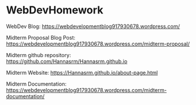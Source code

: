 # WebDevHomework


WebDev Blog: https://webdevelopmentblog917930678.wordpress.com/ 
 
 Midterm Proposal Blog Post: https://webdevelopmentblog917930678.wordpress.com/midterm-proposal/ 
 
Midterm github repository: https://github.com/Hannasrm/Hannasrm.github.io
 
 Midterm Website: https://Hannasrm.github.io/about-page.html
 
 Midterm Documentation: https://webdevelopmentblog917930678.wordpress.com/midterm-documentation/
 
 

